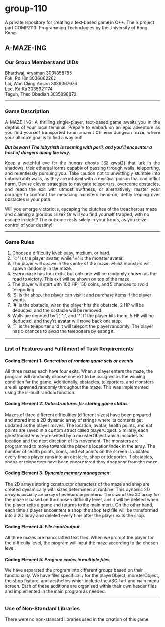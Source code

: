 # group-110
A private repository for creating a text-based game in C++. The is project part COMP2113: Programming Technologies by the University of Hong Kong.

## A-MAZE-ING

### Our Group Members and UIDs

Bhardwaj, Aryaman       3035858755\
Fok, Po Hin 				    3036062262\
Lai, Wan Ching Anson 		3036067676\
Lee, Ka Ka 				      3035921174\
Teguh, Theo Obadiah 		3035898872

---

### Game Description
<p style='text-align: justify;'> A-MAZE-ING: A thrilling single-player, text-based game awaits you in the depths of your local terminal. Prepare to embark on an epic adventure as you find yourself transported to an ancient Chinese dungeon maze, where your ultimate goal is to find a way out!</p>

***But beware! The labyrinth is teeming with peril, and you'll encounter a host of dangers along the way.***

<p style='text-align: justify;'> Keep a watchful eye for the hungry ghosts (鬼 gwai2) that lurk in the shadows, their ethereal forms capable of passing through walls, teleporting, and relentlessly pursuing you. Take caution not to unwittingly stumble into unbreakable walls, as they are infused with a mystical poison that can inflict harm. Devise clever strategies to navigate teleporters, overcome obstacles, and reach the exit with utmost swiftness, or alternatively, muster your courage to confront the menacing monsters head-on, deftly leaping over obstacles in your path.</p>

Will you emerge victorious, escaping the clutches of the treacherous maze and claiming a glorious prize? Or will you find yourself trapped, with no escape in sight? The outcome rests solely in your hands, as you seize control of your destiny!

---

### Game Rules
1. Choose a difficulty level: easy, medium, or hard.
1. ‘☺’ is the player avatar, while ‘☠’ is the monster avatar.
1. The player will spawn in the centre of the maze, whilst monsters will spawn randomly in the maze.
1. Every maze has four exits, but only one will be randomly chosen as the road to victory. This exit will be shown on top of the maze.
1. The player will start with 100 HP, 150 coins, and 5 chances to avoid teleporting.
1. ‘$’ is the shop, the player can visit it and purchase items if the player wants.
1. ‘#’ is the obstacle, when the player hits the obstacle, 2 HP will be deducted, and the obstacle will be removed.
1. Walls are denoted by ‘|’, ‘-’, and ‘*’. If the player hits them, 5 HP will be deducted, and they’re avatar will move back one step.
1. ‘T’ is the teleporter and it will teleport the player randomly. The player has 5 chances to avoid the teleporters by eating it.

---

### List of Features and Fulfilment of Task Requirements
#### Coding Element 1: *Generation of random game sets or events*
All three mazes each have four exits. When a player enters the maze, the program will randomly choose one exit to be assigned as the winning condition for the game. Additionally, obstacles, teleporters, and monsters are all spawned randomly throughout the maze. This was implemented using the in-built random function.

#### Coding Element 2: *Data structures for storing game status*
Mazes of three different difficulties (different sizes) have been prepared and stored  into a 2D dynamic array of strings where its contents get updated as the player moves. The location, avatar, health points, and eat points are saved in a custom struct called playerObject. Similarly, each ghost/monster is represented by a monsterObject which includes its location and the next direction of its movement. The monsters are programmed to move towards the player's location/index in the array. The number of health points, coins, and eat points on the screen is updated every time a player runs into an obstacle, shop or teleporter. If obstacles, shops or teleporters have been encountered they disappear from the maze.

#### Coding Element 3: *Dynamic memory management*
The 2D arrays storing constructor characters of the maze and shop are created dynamically with sizes determined at runtime. This dynamic 2D array is actually an array of pointers to pointers. The size of the 2D array for the maze is based on the chosen difficulty level, and it will be deleted when the player exits a game and returns to the main menu. On the other hand, each time a player encounters a shop, the shop text file will be transformed into a 2D array and deleted every time after the player exits the shop. 

#### Coding Element 4: *File input/output*
All three mazes are handcrafted text files. When we prompt the player for the difficulty level, the program will input the maze according to the chosen level.

#### Coding Element 5: *Program codes in multiple files*
We have separated the program into different groups based on their functionality. We have files specifically for the playerObject, monsterObject, the shop feature, and aesthetics which include the ASCII art and main menu screen. Each of these additions are organised within their own header files and implemented in the main program as needed.

---

### Use of Non-Standard Libraries
There were no non-standard libraries used in the creation of this game.

